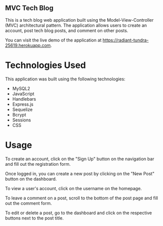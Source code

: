 ## MVC Tech Blog

This is a tech blog web application built using the Model-View-Controller (MVC) architectural pattern. The application allows users to create an account, post tech blog posts, and comment on other posts.

You can visit the live demo of the application at https://radiant-tundra-25619.herokuapp.com.

# Technologies Used

This application was built using the following technologies:

- MySQL2
- JavaScript
- Handlebars
- Express.js
- Sequelize
- Bcrypt
- Sessions
- CSS

# Usage

To create an account, click on the "Sign Up" button on the navigation bar and fill out the registration form.

Once logged in, you can create a new post by clicking on the "New Post" button on the dashboard.

To view a user's account, click on the username on the homepage.

To leave a comment on a post, scroll to the bottom of the post page and fill out the comment form.

To edit or delete a post, go to the dashboard and click on the respective buttons next to the post title.
